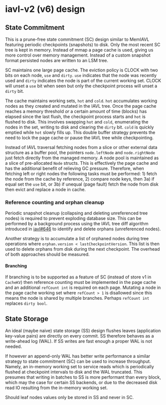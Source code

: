 # iavl-v2 (v6) design

## State Commitment

This is a prune-free state commitment (SC) design similar to MemIAVL featuring periodic checkpoints
(snapshots) to disk.  Only the most recent SC tree is kept in memory. Instead of mmap a page cache is used,
giving us more control over memory management.  Instead of a custom snapshot format persisted nodes are
written to an LSM tree.

SC maintains one large page cache.  The eviction policy is CLOCK with two bits on each node, `use` and
`dirty`. `use` indicates that the node was recently used and `dirty` indicates the node is part of the
current working set.  CLOCK will unset a `use` bit when seen but only the checkpoint process will unset a
`dirty` bit.

The cache maintains working sets, `hot` and `cold`. `hot` accumulates working nodes as they created and
mutated in the IAVL tree. Once the page cache reaches a memory threshold *or* a certain amount of time
(blocks) has elapsed since the last flush, the checkpoint process starts and `hot` is flushed to disk.
This involves swapping `hot` and `cold`, enumerating the nodes in the set, writing to disk and clearing
the `dirty` bit.  `cold` is quickly emptied while `hot` slowly fills up.  This double buffer strategy
prevents the need to lock the page cache or pause the IAVL tree while checkpointing.

Instead of IAVL traversal fetching nodes from a slice or other external data structure as a buffer pool,
the pointers `node.leftNode` and `node.rightNode` just fetch directly from the managed memory.  A node pool
is maintained as a slice of pre-allocated `Node` structs.  This is effectively the page cache and has the
additional benefit of relieving GC pressure. Therefore, when fetching left or right nodes the following
tasks must be performed: 1) fetch the node from the cache by reference, 2) compare node keys, then 3a) if
equal set the `use` bit, or 3b) if unequal (page fault) fetch the node from disk then evict and replace a
node in cache.

### Reference counting and orphan cleanup

Periodic snapshot cleanup (collapsing and deleting unreferenced tree nodes) is required to prevent
exploding database size. This can be performed by a background process using the IAVL tree diff algorithm
introduced in [iavl#646](https://github.com/cosmos/iavl/pull/646) to identify and delete orphans
(unreferenced nodes).

Another strategy is to accumulate a list of orphaned nodes during tree operations where `orphan.version <
lastCheckpointVersion`.  This list is then used to delete orphans from disk during the next checkpoint.
The overhead of both approaches should be measured.

#### Branching

If branching is to be supported as a feature of SC (instead of store v1 in `CacheKV`) then reference
counting must be implemented in the page cache and an additional `refCount int` is required on each page.
Mutating a node in the page cache working set where `refCount > 1` is disallowed since this means the
node is shared by multiple branches.  Perhaps `refCount int` replaces `dirty bool`.

## State Storage

An ideal (maybe naive) state storage (SS) design flushes leaves (application key-value pairs) are
directly on every commit. SS therefore behaves as a write-ahead log (WAL).  If SS writes are fast enough
a proper WAL is not needed.

If however an append-only WAL has better write performance a similar strategy to state commitment (SC) can
be used to increase throughput.  Namely, an in-memory working set to service reads which is periodically
flushed at checkpoint intervals to disk and the WAL truncated.  This presumes that writing in batches to SS
is more performant than every block, which may the case for certain SS backends, or due to the decreased
disk read IO resulting from the in-memory working set.

Should leaf nodes values only be stored in SS and never in SC.
